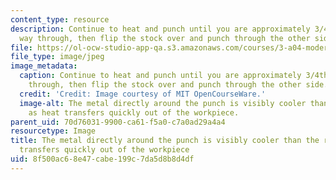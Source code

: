 ```yaml
---
content_type: resource
description: Continue to heat and punch until you are approximately 3/4ths of the
  way through, then flip the stock over and punch through the other side.
file: https://ol-ocw-studio-app-qa.s3.amazonaws.com/courses/3-a04-modern-blacksmithing-and-physical-metallurgy-fall-2008/8f500ac68e47cabe199c7da5d8b8d4df_056.jpg
file_type: image/jpeg
image_metadata:
  caption: Continue to heat and punch until you are approximately 3/4ths of the way
    through, then flip the stock over and punch through the other side.
  credit: 'Credit: Image courtesy of MIT OpenCourseWare.'
  image-alt: The metal directly around the punch is visibly cooler than the rest,
    as heat transfers quickly out of the workpiece.
parent_uid: 70d76031-9900-ca61-f5a0-c7a0ad29a4a4
resourcetype: Image
title: The metal directly around the punch is visibly cooler than the rest, as heat
  transfers quickly out of the workpiece
uid: 8f500ac6-8e47-cabe-199c-7da5d8b8d4df
---
```

